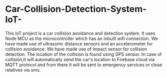 # Car-Collision-Detection-System-IoT-
This IoT project is a car collision avoidance and detection system. It uses Node MCU as the microcontroller which has an inbuilt wifi connection.
We have made use of ultrasonic distance sensors and an accelerometer for collision avoidance. We have made use of impact sensor for collision detection. 
The location of the collision is found using GPS sensor. In case of collision,it will automatically send the car's location to Firebase cloud via MQTT protocol and from there 
it will be sent to emergency services or close relatives via sms.
